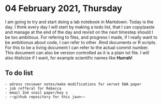 # 04 February 2021, Thursday

I am going to try and start doing a lab notebook in Markdown. 
Today is the day. 
I think every day I will start by making a todo list, that I can copy/paste and manage at the end of the day and revisit on the next timestep should I be too ambitious.
For refering to files, and progress I made, if I really want to be ambitionus about code, I can refer to other .Rmd documents or R scripts. 
For this to be a living document I can refer to the actual commit number. 
This document can also be version controlled as it is a plain txt file. 
I will also ittalicize if I want, for example scientific names like 
**Hurrah!**

## To do list
	- adress reviewer notes/make modifications for vervet EWA paper
	- job refferal for Rebecca
	- email Zoë snail paper/key s
    - ~~github repository for this jaun~~

